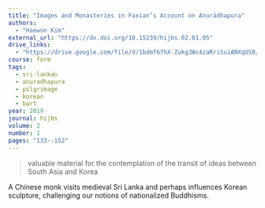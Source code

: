```yaml
---
title: "Images and Monasteries in Faxian’s Account on Anurādhapura"
authors:
  - "Haewon Kim"
external_url: "https://dx.doi.org/10.15239/hijbs.02.01.05"
drive_links:
  - "https://drive.google.com/file/d/1bdmf67hX-Zukg3Wc4zaRriSuiANXqUS0/view?usp=drivesdk"
course: form
tags:
  - sri-lankan
  - anuradhapura
  - pilgrimage
  - korean
  - bart
year: 2019
journal: hijbs
volume: 2
number: 1
pages: "133--152"
---
```


> valuable material for the contemplation of the transit of ideas between South Asia and Korea

A Chinese monk visits medieval Sri Lanka and perhaps influences Korean sculpture, challenging our notions of nationalized Buddhisms.

